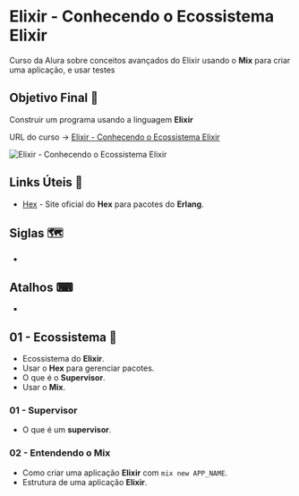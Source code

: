 # Elixir - Conhecendo o Ecossistema Elixir

Curso da Alura sobre conceitos avançados do Elixir usando o **Mix** para criar uma aplicação, e usar testes

## Objetivo Final &#x1F3AF;

Construir um programa usando a linguagem **Elixir**

URL do curso -> [Elixir - Conhecendo o Ecossistema Elixir](https://cursos.alura.com.br/course/elixir-conhecendo-ecossistema-elixir)

![Elixir - Conhecendo o Ecossistema Elixir](https://www.alura.com.br/assets/api/share/curso-elixir-conhecendo-ecossistema-elixir.png)

## Links Úteis &#x1F517;
* [Hex](https://hex.pm/) - Site oficial do **Hex** para pacotes do **Erlang**.

## Siglas &#x1F5FA;
*

## Atalhos &#x2328;
*

## 01 - Ecossistema &#x1F516;
* Ecossistema do **Elixir**.
* Usar o **Hex** para gerenciar pacotes.
* O que é o **Supervisor**.
* Usar o **Mix**.

### 01 - Supervisor
* O que é um **supervisor**.

### 02 - Entendendo o Mix
* Como criar uma aplicação **Elixir** com `mix new APP_NAME`.
* Estrutura de uma aplicação **Elixir**.